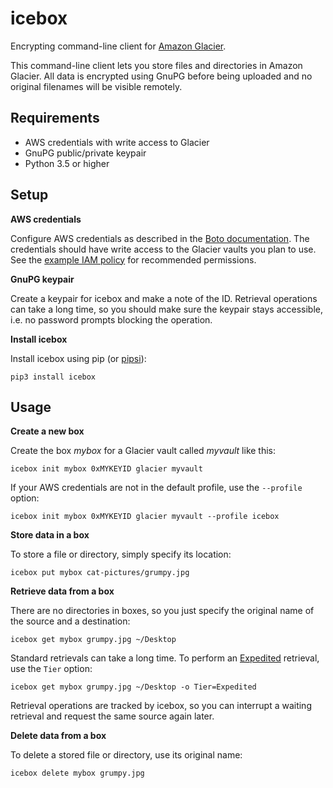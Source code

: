 icebox
======

Encrypting command-line client for [Amazon Glacier][].

This command-line client lets you store files and directories in Amazon
Glacier. All data is encrypted using GnuPG before being uploaded and no
original filenames will be visible remotely.

  [Amazon Glacier]: https://aws.amazon.com/glacier/

Requirements
------------

* AWS credentials with write access to Glacier
* GnuPG public/private keypair
* Python 3.5 or higher

Setup
-----

**AWS credentials**

Configure AWS credentials as described in the [Boto documentation][].
The credentials should have write access to the Glacier vaults you plan to use.
See the [example IAM policy](docs/iam-policy.example.json) for recommended
permissions.

  [Boto documentation]: https://boto3.readthedocs.io/en/latest/guide/quickstart.html#configuration

**GnuPG keypair**

Create a keypair for icebox and make a note of the ID. Retrieval operations
can take a long time, so you should make sure the keypair stays accessible,
i.e. no password prompts blocking the operation.

**Install icebox**

Install icebox using pip (or [pipsi][]):

    pip3 install icebox

  [pipsi]: https://github.com/mitsuhiko/pipsi

Usage
-----

**Create a new box**

Create the box _mybox_ for a Glacier vault called *myvault* like this:

    icebox init mybox 0xMYKEYID glacier myvault

If your AWS credentials are not in the default profile, use the `--profile`
option:

    icebox init mybox 0xMYKEYID glacier myvault --profile icebox

**Store data in a box**

To store a file or directory, simply specify its location:

    icebox put mybox cat-pictures/grumpy.jpg

**Retrieve data from a box**

There are no directories in boxes, so you just specify the original name of the
source and a destination:

    icebox get mybox grumpy.jpg ~/Desktop

Standard retrievals can take a long time. To perform an [Expedited][pricing]
retrieval, use the `Tier` option:

    icebox get mybox grumpy.jpg ~/Desktop -o Tier=Expedited

Retrieval operations are tracked by icebox, so you can interrupt a waiting
retrieval and request the same source again later.

  [pricing]: https://aws.amazon.com/glacier/pricing/

**Delete data from a box**

To delete a stored file or directory, use its original name:

    icebox delete mybox grumpy.jpg
